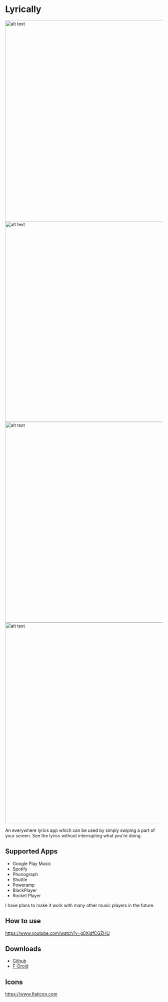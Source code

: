 # Lyrically

<img src="https://github.com/shkcodes/Lyrically/blob/master/screenshots/screenshot1.png" alt="alt text" height="640"> 
<img src="https://github.com/shkcodes/Lyrically/blob/master/screenshots/screenshot2.png" alt="alt text" height="640">
<img src="https://github.com/shkcodes/Lyrically/blob/master/screenshots/screenshot3.png" alt="alt text" height="640">
<img src="https://github.com/shkcodes/Lyrically/blob/master/screenshots/screenshot4.png" alt="alt text" height="640">

An everywhere lyrics app which can be used by simply swiping a part of your screen. See the lyrics without interrupting what you're doing.

## Supported Apps 
* Google Play Music
* Spotify
* Phonograph
* Shuttle
* Poweramp
* BlackPlayer
* Rocket Player

I have plans to make it work with many other music players in the future.

## How to use

https://www.youtube.com/watch?v=g0XidfCGZHU

## Downloads

* [Github](https://github.com/shkcodes/Lyrically/releases)
* [F-Droid](https://f-droid.org/packages/com.shkmishra.lyrically)

## Icons
https://www.flaticon.com

